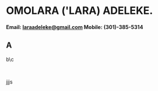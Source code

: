 #                                                    OMOLARA ('LARA) ADELEKE.
####                                       Email: laraadeleke@gmail.com Mobile: (301)-385-5314


## A
b\c

&nbsp;

jjjs
